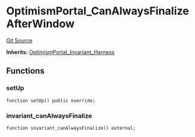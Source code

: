 # OptimismPortal_CanAlwaysFinalizeAfterWindow
[Git Source](https://github.com/ethereum-optimism/optimism/blob/f7b73857601914eeea6fc4c1ba46ae99ca744d97/contracts/test/invariants/OptimismPortal.t.sol)

**Inherits:**
[OptimismPortal_Invariant_Harness](/contracts/test/invariants/OptimismPortal.t.sol/contract.OptimismPortal_Invariant_Harness.md)


## Functions
### setUp


```solidity
function setUp() public override;
```

### invariant_canAlwaysFinalize


```solidity
function invariant_canAlwaysFinalize() external;
```

